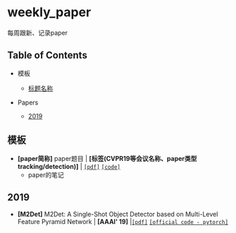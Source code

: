 # weekly_paper
每周跟新、记录paper

##

## Table of Contents
- 模板
  - [标题名称](https://github.com/L-Bai/weekly_paper/blob/master/README.md#标题名称)
  
- Papers
  - [2019](https://github.com/hoya012/deep_learning_object_detection/blob/master/README.md#2019)
  
##

## 模板
- **[paper简称]** paper题目 | **[标签(CVPR19等会议名称、paper类型tracking/detection)]** | [`[pdf]`](pdf链接) [`[code]`](code链接)
    * paper的笔记

## 2019
- **[M2Det]** M2Det: A Single-Shot Object Detector based on Multi-Level Feature Pyramid Network | **[AAAI' 19]** |[`[pdf]`](https://arxiv.org/pdf/1811.04533.pdf) [`[official code - pytorch]`](https://github.com/qijiezhao/M2Det)

##
